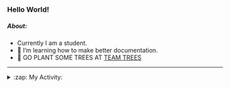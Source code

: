 ### Hello World!

##### About:
- Currently I am a student.
- 🌱 I’m learning how to make better documentation.
- 🌱 GO PLANT SOME TREES AT [TEAM TREES](https://teamtrees.org/)

---
<details>
  <summary>:zap: My Activity:</summary>
  
<!--START_SECTION:waka-->
![Code Time](http://img.shields.io/badge/Code%20Time-1%2C152%20hrs%2039%20mins-blue)

**I'm a Night 🦉** 

```text
🌞 Morning                1454 commits        ██░░░░░░░░░░░░░░░░░░░░░░░   09.28 % 
🌆 Daytime                5498 commits        █████████░░░░░░░░░░░░░░░░   35.10 % 
🌃 Evening                4548 commits        ███████░░░░░░░░░░░░░░░░░░   29.04 % 
🌙 Night                  4163 commits        ███████░░░░░░░░░░░░░░░░░░   26.58 % 
```
📅 **I'm Most Productive on Wednesday** 

```text
Monday                   2345 commits        ████░░░░░░░░░░░░░░░░░░░░░   14.97 % 
Tuesday                  2058 commits        ███░░░░░░░░░░░░░░░░░░░░░░   13.14 % 
Wednesday                3590 commits        ██████░░░░░░░░░░░░░░░░░░░   22.92 % 
Thursday                 1984 commits        ███░░░░░░░░░░░░░░░░░░░░░░   12.67 % 
Friday                   1537 commits        ██░░░░░░░░░░░░░░░░░░░░░░░   09.81 % 
Saturday                 1389 commits        ██░░░░░░░░░░░░░░░░░░░░░░░   08.87 % 
Sunday                   2760 commits        ████░░░░░░░░░░░░░░░░░░░░░   17.62 % 
```


📊 **This Week I Spent My Time On** 

```text
🔥 Editors: 
VS Code                  6 hrs 13 mins       █████████████████████████   100.00 % 

🐱‍💻 Projects: 
giveth-dapps-v2          3 hrs 44 mins       ███████████████░░░░░░░░░░   60.11 % 
praise                   2 hrs 28 mins       ██████████░░░░░░░░░░░░░░░   39.89 % 
```


 Last Updated on 14/07/2023 18:11:12 UTC
<!--END_SECTION:waka-->
</details>
